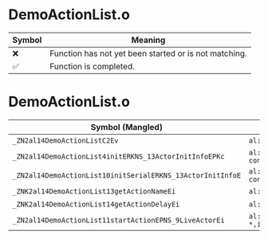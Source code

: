 # DemoActionList.o
| Symbol | Meaning 
| ------------- | ------------- 
| :x: | Function has not yet been started or is not matching. 
| :white_check_mark: | Function is completed. 


# DemoActionList.o
| Symbol (Mangled) | Symbol (Demangled) | Decompiled? |
| ------------- |  ------------- | ------------- |
| `_ZN2al14DemoActionListC2Ev` | `al::DemoActionList::DemoActionList(void)` | :white_check_mark: |
| `_ZN2al14DemoActionList4initERKNS_13ActorInitInfoEPKc` | `al::DemoActionList::init(al::ActorInitInfo const&,char const*)` | :white_check_mark: |
| `_ZN2al14DemoActionList10initSerialERKNS_13ActorInitInfoE` | `al::DemoActionList::initSerial(al::ActorInitInfo const&)` | :white_check_mark: |
| `_ZNK2al14DemoActionList13getActionNameEi` | `al::DemoActionList::getActionName(int)const` | :white_check_mark: |
| `_ZNK2al14DemoActionList14getActionDelayEi` | `al::DemoActionList::getActionDelay(int)const` | :white_check_mark: |
| `_ZN2al14DemoActionList11startActionEPNS_9LiveActorEi` | `al::DemoActionList::startAction(al::LiveActor *,int)` | :white_check_mark: |
